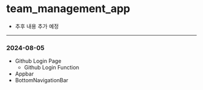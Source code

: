 # team_management_app
- 추후 내용 추가 예정

---

### 2024-08-05
- Github Login Page
  - Github Login Function
- Appbar
- BottomNavigationBar

